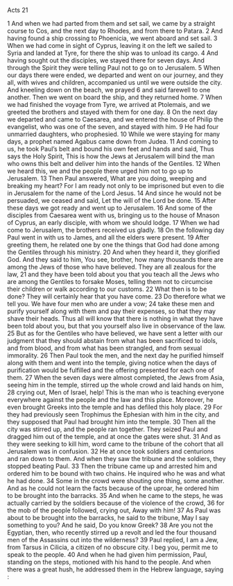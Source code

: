 Acts 21

1	And when we had parted from them and set sail, we came by a straight course to Cos, and the next day to Rhodes, and from there to Patara.
2	And having found a ship crossing to Phoenicia, we went aboard and set sail.
3	When we had come in sight of Cyprus, leaving it on the left we sailed to Syria and landed at Tyre, for there the ship was to unload its cargo.
4	And having sought out the disciples, we stayed there for seven days. And through the Spirit they were telling Paul not to go on to Jerusalem.
5	When our days there were ended, we departed and went on our journey, and they all, with wives and children, accompanied us until we were outside the city. And kneeling down on the beach, we prayed
6	and said farewell to one another. Then we went on board the ship, and they returned home.
7	When we had finished the voyage from Tyre, we arrived at Ptolemais, and we greeted the brothers and stayed with them for one day.
8	On the next day we departed and came to Caesarea, and we entered the house of Philip the evangelist, who was one of the seven, and stayed with him.
9	He had four unmarried daughters, who prophesied.
10	While we were staying for many days, a prophet named Agabus came down from Judea.
11	And coming to us, he took Paul’s belt and bound his own feet and hands and said, Thus says the Holy Spirit, This is how the Jews at Jerusalem will bind the man who owns this belt and deliver him into the hands of the Gentiles.
12	When we heard this, we and the people there urged him not to go up to Jerusalem.
13	Then Paul answered, What are you doing, weeping and breaking my heart? For I am ready not only to be imprisoned but even to die in Jerusalem for the name of the Lord Jesus.
14	And since he would not be persuaded, we ceased and said, Let the will of the Lord be done.
15	After these days we got ready and went up to Jerusalem.
16	And some of the disciples from Caesarea went with us, bringing us to the house of Mnason of Cyprus, an early disciple, with whom we should lodge.
17	When we had come to Jerusalem, the brothers received us gladly.
18	On the following day Paul went in with us to James, and all the elders were present.
19	After greeting them, he related one by one the things that God had done among the Gentiles through his ministry.
20	And when they heard it, they glorified God. And they said to him, You see, brother, how many thousands there are among the Jews of those who have believed. They are all zealous for the law,
21	and they have been told about you that you teach all the Jews who are among the Gentiles to forsake Moses, telling them not to circumcise their children or walk according to our customs.
22	What then is to be done? They will certainly hear that you have come.
23	Do therefore what we tell you. We have four men who are under a vow;
24	take these men and purify yourself along with them and pay their expenses, so that they may shave their heads. Thus all will know that there is nothing in what they have been told about you, but that you yourself also live in observance of the law.
25	But as for the Gentiles who have believed, we have sent a letter with our judgment that they should abstain from what has been sacrificed to idols, and from blood, and from what has been strangled, and from sexual immorality.
26	Then Paul took the men, and the next day he purified himself along with them and went into the temple, giving notice when the days of purification would be fulfilled and the offering presented for each one of them.
27	When the seven days were almost completed, the Jews from Asia, seeing him in the temple, stirred up the whole crowd and laid hands on him,
28	crying out, Men of Israel, help! This is the man who is teaching everyone everywhere against the people and the law and this place. Moreover, he even brought Greeks into the temple and has defiled this holy place.
29	For they had previously seen Trophimus the Ephesian with him in the city, and they supposed that Paul had brought him into the temple.
30	Then all the city was stirred up, and the people ran together. They seized Paul and dragged him out of the temple, and at once the gates were shut.
31	And as they were seeking to kill him, word came to the tribune of the cohort that all Jerusalem was in confusion.
32	He at once took soldiers and centurions and ran down to them. And when they saw the tribune and the soldiers, they stopped beating Paul.
33	Then the tribune came up and arrested him and ordered him to be bound with two chains. He inquired who he was and what he had done.
34	Some in the crowd were shouting one thing, some another. And as he could not learn the facts because of the uproar, he ordered him to be brought into the barracks.
35	And when he came to the steps, he was actually carried by the soldiers because of the violence of the crowd,
36	for the mob of the people followed, crying out, Away with him!
37	As Paul was about to be brought into the barracks, he said to the tribune, May I say something to you? And he said, Do you know Greek?
38	Are you not the Egyptian, then, who recently stirred up a revolt and led the four thousand men of the Assassins out into the wilderness?
39	Paul replied, I am a Jew, from Tarsus in Cilicia, a citizen of no obscure city. I beg you, permit me to speak to the people.
40	And when he had given him permission, Paul, standing on the steps, motioned with his hand to the people. And when there was a great hush, he addressed them in the Hebrew language, saying :

